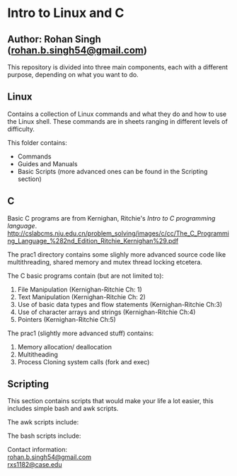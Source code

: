 # Intro to Linux and C

## Author: **Rohan Singh** (rohan.b.singh54@gmail.com)

This repository is divided into three main components, each with a different purpose, depending on what you want to do.

## Linux  
Contains a collection of Linux commands and what they do and how to use the Linux shell. These commands are in sheets ranging in different levels of difficulty.  

This folder contains:  
  - Commands
  - Guides and Manuals  
  - Basic Scripts (more advanced ones can be found in the Scripting section)



## C  
Basic C programs are from Kernighan, Ritchie's *Intro to C programming language*.
http://cslabcms.nju.edu.cn/problem_solving/images/c/cc/The_C_Programming_Language_%282nd_Edition_Ritchie_Kernighan%29.pdf

The prac1 directory contains some slighly more advanced source code like multithreading, shared memory and mutex thread locking etcetera.

The C basic programs contain (but are not limited to):
1) File Manipulation (Kernighan-Ritchie Ch: 1)  
2) Text Manipulation  (Kernighan-Ritchie Ch: 2)
3) Use of basic data types and flow statements (Kernighan-Ritchie Ch:3)  
4) Use of character arrays and strings (Kernighan-Ritchie Ch:4)  
5) Pointers (Kernighan-Ritchie Ch:5)  

The prac1 (slightly more advanced stuff) contains:   
1) Memory allocation/ deallocation  
2) Multitheading
3) Process Cloning system calls (fork and exec)  

## Scripting  
This section contains scripts that would make your life a lot easier, this includes simple bash and awk scripts.  

The awk scripts include: 

The bash scripts include:



Contact information:  
rohan.b.singh54@gmail.com  
rxs1182@case.edu  



